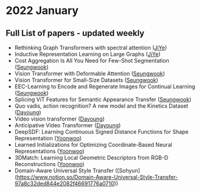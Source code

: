 # 2022 January
## Full List of papers - updated weekly

- Rethinking Graph Transformers with spectral attention ([JiYe](https://dawn-laser-9d4.notion.site/Rethinking-Graph-Transformers-with-sepctral-attention-e0cb79e771a948d0837a623f4e322afa))
- Inductive Representation Learning on Large Graphs ([JiYe](https://dawn-laser-9d4.notion.site/Inductive-Representation-Learning-on-Large-Graphs-758212cb8eb64f68bebf94f7c44d576b))
- Cost Aggregation Is All You Need for Few-Shot Segmentation ([Seungwook](https://wookiekim.github.io/summary-d/))
- Vision Transformer with Deformable Attention ([Seungwook](https://wookiekim.github.io/summary-a/))
- Vision Transformer for Small-Size Datasets ([Seungwook](https://wookiekim.github.io/summary-b/))
- EEC-Learning to Encode and Regenerate Images for Continual Learning ([Seungwook](https://wookiekim.github.io/summary-c/))
- Splicing ViT Features for Semantic Appearance Transfer ([Seungwook](https://wookiekim.github.io/summary-e/))
- Quo vadis, action recognition? A new model and the Kinetics Dataset ([Dayoung](https://encouraging-plow-56c.notion.site/Quo-vadis-action-recognition-A-new-model-and-the-Kinetics-Dataset-5f90379288a74a2bb2a476f11bc1d6e0))
- Video vision transformer ([Dayoung](https://encouraging-plow-56c.notion.site/Video-vision-transformer-ViViT-66fb47251f884dec95d0236ca905eb7c))
- Anticipative Video Transformer ([Dayoung](https://encouraging-plow-56c.notion.site/Anticipative-Video-Transformer-58251a6434294e2ebfd0563181f72699))
- DeepSDF: Learning Continuous Signed Distance Functions for Shape Representation ([Yoonwoo](https://ballistic-scarecrow-96b.notion.site/DeepSDF-Learning-Continuous-Signed-Distance-Functions-for-Shape-Representation-9d3bfaa7f2454add83a88e7897cace4e))
- Learned Initializations for Optimizing Coordinate-Based Neural Representations ([Yoonwoo](https://ballistic-scarecrow-96b.notion.site/Learned-Initializations-for-Optimizing-Coordinate-Based-Neural-Representations-9f2b13d85e1e47e8b0121f467b4b79bd))
- 3DMatch: Learning Local Geometric Descriptors from RGB-D Reconstructions ([Yoonwoo](https://ballistic-scarecrow-96b.notion.site/3DMatch-Learning-Local-Geometric-Descriptors-from-RGB-D-Reconstructions-e5e4a0d4375843d09b6091831856347d))
- Domain-Aware Universal Style Transfer ([Sohyun] (https://www.notion.so/Domain-Aware-Universal-Style-Transfer-97a8c32ded844e2082f46691776a0710))
